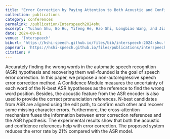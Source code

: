 ```yaml
---
title: "Error Correction by Paying Attention to Both Acoustic and Confidence References for Automatic Speech Recognition"
collection: publications
category: conferences
permalink: /publication/Interspeech2024shu
excerpt: 'Yuchun Shu, Bo Hu, Yifeng He, Hao Shi, Longbiao Wang, and Jianwu Dang'
date: 2024-09-01
venue: 'Interspeech'
biburl: 'https://hshi-speech.github.io/files/bib/interspeech-2024-shu.txt'
paperurl: 'https://hshi-speech.github.io/files/publications/interspeech-2024-shu.pdf'
citation: #
---
```


Accurately finding the wrong words in the automatic speech recognition (ASR) hypothesis and recovering them well-founded is the goal of speech error correction. In this paper, we propose a non-autoregressive speech error correction method. A Confidence Module measures the uncertainty of each word of the N-best ASR hypotheses as the reference to find the wrong word position. Besides, the acoustic feature from the ASR encoder is also used to provide the correct pronunciation references. N-best candidates from ASR are aligned using the edit path, to confirm each other and recover some missing character errors. Furthermore, the cross-attention mechanism fuses the information between error correction references and the ASR hypothesis. The experimental results show that both the acoustic and confidence references help with error correction. The proposed system reduces the error rate by 21% compared with the ASR model.
